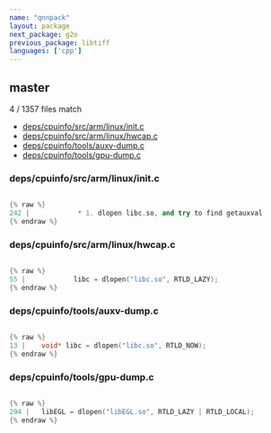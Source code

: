 ```yaml
---
name: "qnnpack"
layout: package
next_package: g2o
previous_package: libtiff
languages: ['cpp']
---
```

## master
4 / 1357 files match

 - [deps/cpuinfo/src/arm/linux/init.c](#depscpuinfosrcarmlinuxinitc)
 - [deps/cpuinfo/src/arm/linux/hwcap.c](#depscpuinfosrcarmlinuxhwcapc)
 - [deps/cpuinfo/tools/auxv-dump.c](#depscpuinfotoolsauxv-dumpc)
 - [deps/cpuinfo/tools/gpu-dump.c](#depscpuinfotoolsgpu-dumpc)

### deps/cpuinfo/src/arm/linux/init.c

```cpp

{% raw %}
242 | 			 * 1. dlopen libc.so, and try to find getauxval
{% endraw %}

```
### deps/cpuinfo/src/arm/linux/hwcap.c

```cpp

{% raw %}
55 | 			libc = dlopen("libc.so", RTLD_LAZY);
{% endraw %}

```
### deps/cpuinfo/tools/auxv-dump.c

```cpp

{% raw %}
13 | 	void* libc = dlopen("libc.so", RTLD_NOW);
{% endraw %}

```
### deps/cpuinfo/tools/gpu-dump.c

```cpp

{% raw %}
294 | 	libEGL = dlopen("libEGL.so", RTLD_LAZY | RTLD_LOCAL);
{% endraw %}

```